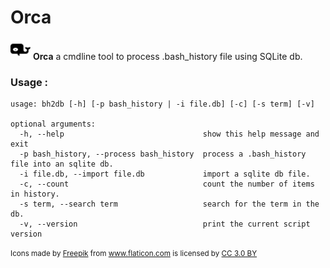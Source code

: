 # Orca
 <img src="orca.png" /> **Orca** a cmdline tool to process .bash_history file using SQLite db. 

### Usage :

```
usage: bh2db [-h] [-p bash_history | -i file.db] [-c] [-s term] [-v]

optional arguments:
  -h, --help                               show this help message and exit
  -p bash_history, --process bash_history  process a .bash_history file into an sqlite db.
  -i file.db, --import file.db             import a sqlite db file.
  -c, --count                              count the number of items in history.
  -s term, --search term                   search for the term in the db.
  -v, --version                            print the current script version
  ```


<div><small>Icons made by <a href="https://www.flaticon.com/authors/freepik" title="Freepik">Freepik</a> from <a href="https://www.flaticon.com/" title="Flaticon">www.flaticon.com</a> is licensed by <a href="http://creativecommons.org/licenses/by/3.0/" title="Creative Commons BY 3.0" target="_blank">CC 3.0 BY</a></small></div>
